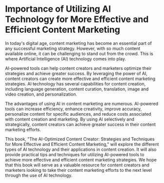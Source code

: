 Importance of Utilizing AI Technology for More Effective and Efficient Content Marketing
======================================================================================================

In today's digital age, content marketing has become an essential part of any successful marketing strategy. However, with so much content available online, it can be challenging to stand out from the crowd. This is where Artificial Intelligence (AI) technology comes into play.

AI-powered tools can help content creators and marketers optimize their strategies and achieve greater success. By leveraging the power of AI, content creators can create more effective and efficient content marketing strategies. AI technology has several capabilities for content creation, including language generation, content curation, translation, image and video creation, and personalization.

The advantages of using AI in content marketing are numerous. AI-powered tools can increase efficiency, enhance creativity, improve accuracy, personalize content for specific audiences, and reduce costs associated with content creation and marketing. By using AI selectively and strategically, content creators can achieve greater success in their content marketing efforts.

This book, "The AI-Optimized Content Creator: Strategies and Techniques for More Effective and Efficient Content Marketing," will explore the different types of AI technology and their applications in content creation. It will also provide practical tips and techniques for utilizing AI-powered tools to achieve more effective and efficient content marketing strategies. We hope that this book will serve as a valuable resource for content creators and marketers looking to take their content marketing efforts to the next level through the use of AI technology.
